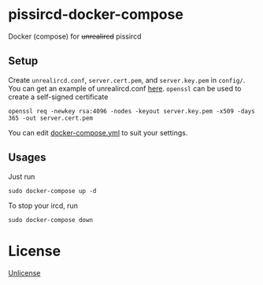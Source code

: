 # pissircd-docker-compose

Docker (compose) for ~~unrealircd~~ pissircd

## Setup

Create `unrealircd.conf`, `server.cert.pem`, and `server.key.pem` in `config/`. You can get an example of unrealircd.conf [here](https://raw.githubusercontent.com/pissnet/unrealircd/piss52/doc/conf/examples/example.conf). `openssl` can be used to create a self-signed certificate

```
openssl req -newkey rsa:4096 -nodes -keyout server.key.pem -x509 -days 365 -out server.cert.pem
```

You can edit [docker-compose.yml](docker-compose.yml) to suit your settings.

## Usages

Just run

```
sudo docker-compose up -d
```

To stop your ircd, run

```
sudo docker-compose down
```

# License

[Unlicense](LICENSE)
